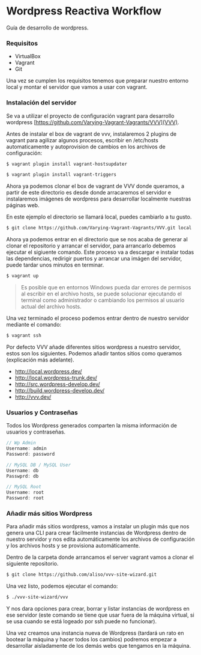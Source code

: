 # Wordpress Reactiva Workflow

Guía de desarrollo de wordpress.

### Requisitos

  - VirtualBox
  - Vagrant
  - Git

Una vez se cumplen los requisitos tenemos que preparar nuestro entorno local y montar el servidor que vamos a usar con vagrant.

### Instalación del servidor

Se va a utilizar el proyecto de configuración vagrant para desarrollo wordpress [https://github.com/Varying-Vagrant-Vagrants/VVV](VVV).

Antes de instalar el box de vagrant de vvv, instalaremos 2 plugins de vagrant para agilizar algunos procesos, escribir en /etc/hosts automaticamente y autoprovision de cambios en los archivos de configuración:

```sh
$ vagrant plugin install vagrant-hostsupdater
```

```sh
$ vagrant plugin install vagrant-triggers
```

Ahora ya podemos clonar el box de vagrant de VVV donde queramos, a partir de este directorio es desde donde arracaremos el servidor e instalaremos imágenes de wordpress para desarrollar localmente nuestras páginas web.

En este ejemplo el directorio se llamará local, puedes cambiarlo a tu gusto.

```sh
$ git clone https://github.com/Varying-Vagrant-Vagrants/VVV.git local
```

Ahora ya podemos entrar en el directorio que se nos acaba de generar al clonar el repositorio y arrancar el servidor, para arrancarlo debemos ejecutar el sigiuente comando. Este proceso va a descargar e instalar todas las dependencias, redirigir puertos y arrancar una imágen del servidor, puede tardar unos minutos en terminar.
```sh
$ vagrant up
```

> Es posible que en entornos Windows pueda dar errores de permisos al escribir en el archivo hosts, se puede solucionar ejecutando el terminal como administrador o cambiando los permisos al usuario actual del archivo hosts.

Una vez terminado el proceso podemos entrar dentro de nuestro servidor mediante el comando:

```sh
$ vagrant ssh
```

Por defecto VVV añade diferentes sitios wordpress a nuestro servidor, estos son los siguientes. Podemos añadir tantos sitios como queramos (explicación más adelante).

- http://local.wordpress.dev/
- http://local.wordpress-trunk.dev/
- http://src.wordpress-develop.dev/
- http://build.wordpress-develop.dev/
- http://vvv.dev/

### Usuarios y Contraseñas

Todos los Wordpress generados comparten la misma información de usuarios y contraseñas.

```c++
// Wp Admin
Username: admin
Password: password

// MySQL DB / MySQL User
Username: db
Passwprd: db

// MySQL Root
Username: root
Password: root
```

### Añadir más sitios Wordpress

Para añadir más sitios wordpress, vamos a instalar un plugin más que nos genera una CLI para crear fácilmente instancias de Wordpress dentro de nuestro servidor y nos edita automáticamente los archivos de configuración y los archivos hosts y se provisiona automáticamente.

Dentro de la carpeta donde arrancamos el server vagrant vamos a clonar el siguiente repositorio.

```sh
$ git clone https://github.com/aliso/vvv-site-wizard.git
```

Una vez listo, podemos ejecutar el comando:

```sh
$ ./vvv-site-wizard/vvv
```

Y nos dara opciones para crear, borrar y listar instancias de wordpress en ese servidor (este comando se tiene que usar fuera de la máquina virtual, si se usa cuando se está logeado por ssh puede no funcionar). 

Una vez creamos una instancia nueva de Wordpress (tardará un rato en bootear la máquina y hacer todos los cambios) podremos empezar a desarrollar aisladamente de los demás webs que tengamos en la máquina.

